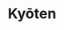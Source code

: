 ---
layout: place
title: "Kyōten"
permalink: /illinois/chicago/kyoten.html
stateAbbr: IL
stateName: Illinois
cityName: Chicago
seo:
  name: "Kyōten"
  type: Restaurant
  links: http://kyotenchicago.com/
description: "An omakase menu with sake pairings is the highlight at this upscale Japanese eatery & sushi bar Kyōten serves delicious sushi in Chicago, Illinois. Try fresh Japanese dishes for a great dining experience. Available for takeout, and dinner."
place_id: ChIJqbhk96bTD4gR4wJOg2blQYE
photos:
  - name: >-
      places/ChIJqbhk96bTD4gR4wJOg2blQYE/photos/AeeoHcKDjMjvtJ5xzw0pldPO7QrmDJuPuSmKTVoydb0B3GFT6KX-cx5S7RPgdVIi4tSj-O1XUPtuYMmSjBK8QWILLWnb95g7kA55mey7Rea8DVWjAJva38n6IOb5VdAMpWxMOco6tJ84oRFBp8uLfrC2zpstqzD8FI0M8TgQn0iqUAEHJEFLceO61y8eVG3Ds-cPBGedBaeRyUZ1V0rUIfWjb86lfajn8f3Uqb4P5FR8RG0eVLDgENRPq16cxGzhhNZCG45WNTBvIwJgJ3s9a3aKhc6_5ObzLGFkdpkoV7mTcd3imDzLxwXBM5phVrfMJhfTvInTaAR63ddVckgOedh0QDt6kMUhPTiIfpHxa0CpTDacAI6ItBcDoE_gUAAmarOI5WvqhJWxo89S9K7AP5oVjHjvZpfEIamj1fsbLbXGpmAFDA
    widthPx: 4032
    heightPx: 3024
    authorAttributions:
      - displayName: Joe Graf
        uri: https://maps.google.com/maps/contrib/113972936401181364702
        photoUri: >-
          https://lh3.googleusercontent.com/a-/ALV-UjUxS8_3kKtn_SGfYRj5bq5UOYAhvBuO8f0geg20DSjPQV_skZ7V=s100-p-k-no-mo
    flagContentUri: >-
      https://www.google.com/local/imagery/report/?cb_client=maps_api_places.places_api&image_key=!1e10!2sCIHM0ogKEICAgIDnueiedw&hl=en-US
    googleMapsUri: >-
      https://www.google.com/maps/place//data=!3m4!1e2!3m2!1sCIHM0ogKEICAgIDnueiedw!2e10!4m2!3m1!1s0x880fd3a6f764b8a9:0x8141e566834e02e3
  - name: >-
      places/ChIJqbhk96bTD4gR4wJOg2blQYE/photos/AeeoHcKXeTDny8xWOyaNP9nrsagNiUsGEDpa1ggL2ZfXv1-jQEgZQ127pv_xcKZ5PlgaDiRAuxQOmlirFKB6EycvDBNkwzepEPK2KrnaJmr_8nMWfGHNzh9pVe3z7SARuiz_vo4YHKu4JuBK-DUrd9GP8R64Ll2lcFBOSRyQEOiUw6VJvH0IVhbfupr4jXsG4uRMsKleQ7IUhALgP8K3OnA8CdkNQL9oU2YFXDrItZbTN_musPesVK-qkHGisMZ68Ck2DG4J7J53biM8_DpZwUy7RlI5oKcyuAl2UrOhZBjvoybzRA
    widthPx: 1280
    heightPx: 960
    authorAttributions:
      - displayName: Kyōten
        uri: https://maps.google.com/maps/contrib/111014479974171948105
        photoUri: >-
          https://lh3.googleusercontent.com/a-/ALV-UjXqX-etS7rwKeKplFUEQi3wjm-EAHVHUasHWWia5litDtacJyc=s100-p-k-no-mo
    flagContentUri: >-
      https://www.google.com/local/imagery/report/?cb_client=maps_api_places.places_api&image_key=!1e10!2sAF1QipNN0-hfY4eqRNFapueCsBY4_5RzYeDS-3YDxRal&hl=en-US
    googleMapsUri: >-
      https://www.google.com/maps/place//data=!3m4!1e2!3m2!1sAF1QipNN0-hfY4eqRNFapueCsBY4_5RzYeDS-3YDxRal!2e10!4m2!3m1!1s0x880fd3a6f764b8a9:0x8141e566834e02e3
  - name: >-
      places/ChIJqbhk96bTD4gR4wJOg2blQYE/photos/AeeoHcLfjknvLNCRu4VfSheKIJ_X0Bkyl0Wsa5p5rPWozCimpGvaf66L4lHG0a1YV6QtYpJ7MgSBzkVHdxKZhfnLRLFK1-TofM2_DS6hRSu9bPnj4hu4YFIGWvFvG0bsnRSedLg3_7PdCP1XUg68ui_oLIM9m4tdG2Q2q37EktdNdVFsG2ND5Hd1wbUGPAFJRxw3h_mjWEVDpUhGOWfkMKHFHsv2bKYaKH1161HrqXpp9ktzGLz9SaUdbV8oDxl_PteNGIMTrAM7i0cn-peGr1HS_yA5Dbuwp2J2yiOkymEYZzjmEg
    widthPx: 960
    heightPx: 1280
    authorAttributions:
      - displayName: Kyōten
        uri: https://maps.google.com/maps/contrib/111014479974171948105
        photoUri: >-
          https://lh3.googleusercontent.com/a-/ALV-UjXqX-etS7rwKeKplFUEQi3wjm-EAHVHUasHWWia5litDtacJyc=s100-p-k-no-mo
    flagContentUri: >-
      https://www.google.com/local/imagery/report/?cb_client=maps_api_places.places_api&image_key=!1e10!2sAF1QipMMmjKSgPzdTlsPfkSEG8zSg8XJYeP46mkb_jcK&hl=en-US
    googleMapsUri: >-
      https://www.google.com/maps/place//data=!3m4!1e2!3m2!1sAF1QipMMmjKSgPzdTlsPfkSEG8zSg8XJYeP46mkb_jcK!2e10!4m2!3m1!1s0x880fd3a6f764b8a9:0x8141e566834e02e3
  - name: >-
      places/ChIJqbhk96bTD4gR4wJOg2blQYE/photos/AeeoHcKM2zIBcB0qRlwo3yAnRAPb1brXq0pEbdZtVx2yJEof8eIR0LowYOYqBzD1Cw_1vzSY_LW30J4ZkhmHIqdK-BYr5blM3H8esEBA8CjOSX7ek_xmN-94P6Izucr1VopDkD_cDyfd3pvoedo920Qa5P3jl2zL7zTDlQD-NjRhT9HumA72wSjLQsrVcqnF1b1ome0b4gudCDS1nCnnQ3gktafbBLVBUyEmrZh6GYKXll4HvUml9dT0BZ2bsiwP4RDMXz6DW_QlylP6XoprCrBjUPmk7EA1CD4GM30FXbu448xMb08NUzMMAUsU-oCBCC3F_UKcWOnsVnDZbNEMKQI8T5K4KmTMLK0nrlh-EV_0Fnm4zY7SUXLB6Jk-yS3x5Z0Znnm04eFrNDhmXR7qY41B-qGJlp1F0hTePG59USDAgUYS_B1S
    widthPx: 4032
    heightPx: 3024
    authorAttributions:
      - displayName: Rebecca Fyffe
        uri: https://maps.google.com/maps/contrib/100127848317540675079
        photoUri: >-
          https://lh3.googleusercontent.com/a-/ALV-UjWQxzt-wyeIC5JCaC5fa6bQgYkJWd6a8baBeEa14RNajT7fFYQ=s100-p-k-no-mo
    flagContentUri: >-
      https://www.google.com/local/imagery/report/?cb_client=maps_api_places.places_api&image_key=!1e10!2sCIHM0ogKEICAgIDnlsfL_QE&hl=en-US
    googleMapsUri: >-
      https://www.google.com/maps/place//data=!3m4!1e2!3m2!1sCIHM0ogKEICAgIDnlsfL_QE!2e10!4m2!3m1!1s0x880fd3a6f764b8a9:0x8141e566834e02e3
  - name: >-
      places/ChIJqbhk96bTD4gR4wJOg2blQYE/photos/AeeoHcJl63vwBD_q2fw9KSi9GtRf6pVKslkBXW_WZOM3ofcfxzl79i3rXdD3QOA4sKCHzWj78AO0uk28cayVMHDmTPz-bzQjPK8DAjni-evF47cN0v9_DY5tepI8qtWj0hPK3qSyEWGsd2nl_aTA_zqfYB0NSSJDVJ1ue-c1WtCijH242MPUNd0fQ5MFnnesnltI3XFVUmBhzIHy7Zbee3wEzhLc--OLpjT6Wobil1cMt-dENzTdFptM2QjqaQIIrg5N4V2dD2tAqZGEIzN4XKYaKuhSrx6GfgsiFd1Fbkc2TrnQ7ih806tep5hEQcH0MMAfOx4DHf-zRpWdm-FnbsItNh3FZV-znOIpXnk9kNZIrtn4MgmQwSAmFsyQWV-TGIP5J3XKauoEzAWwLQ25jBTPPbM9r8Wvgnf1SarWjO_uCgUdBMYOItQ9VCadhkF1kfD-
    widthPx: 3586
    heightPx: 2690
    authorAttributions:
      - displayName: Mindy Ray
        uri: https://maps.google.com/maps/contrib/118261218757677598935
        photoUri: >-
          https://lh3.googleusercontent.com/a-/ALV-UjUCMMmyGm5gyR3KnZnU5xcXC64FrQxWBBDr_6XgIoT2nQMzK9ad=s100-p-k-no-mo
    flagContentUri: >-
      https://www.google.com/local/imagery/report/?cb_client=maps_api_places.places_api&image_key=!1e10!2sCIABIhAGbwPT2wBaIme7q8QABtl2&hl=en-US
    googleMapsUri: >-
      https://www.google.com/maps/place//data=!3m4!1e2!3m2!1sCIABIhAGbwPT2wBaIme7q8QABtl2!2e10!4m2!3m1!1s0x880fd3a6f764b8a9:0x8141e566834e02e3
  - name: >-
      places/ChIJqbhk96bTD4gR4wJOg2blQYE/photos/AeeoHcJ0vtr42hAF9HrGNCHWr4LvRE_XcCNSWrFX0Xjo4DNWw21At0l9gn76moytz8tygNDVy6jnsOwSsTmFlgMcJGw6z5jPib-zgUo2bKEeee7xON4-3I7O6pAXbkBtFlIBRBpNM3-bgZ5Hl7ozfk_O5BJigRRLYAvJsQnYS_pu66IMzvU78Htq-1kWKndlM7rv8ly9-vv1wXA2QbnZkvmt4ldmVc2nwk7A7NA7OZIDHp3fSTJz4103kcDiBO5NblLGu3_q83Kdvh_BmaUnxHN7GkuhFsk59Jig1Xfca-quTnZ-Xsxqgp8IByofeDt_eHAc9DRJ3ZunmL2YNmGqbrl14LaZ-RfjrkcVjXwnNSuS_kfPzVX7dySKVgT_j0X-ilZr_aw_8Q6NzQ70U6xQSLsMEgotGdTmTguAaYilB5ycJcSjz3M
    widthPx: 4080
    heightPx: 3072
    authorAttributions:
      - displayName: rob fischer
        uri: https://maps.google.com/maps/contrib/100048998899910181567
        photoUri: >-
          https://lh3.googleusercontent.com/a-/ALV-UjWAoMhxnBngBP-wKWx3_x-bhWal7gK3LRbxKPCupd8vPs1UAEyO_A=s100-p-k-no-mo
    flagContentUri: >-
      https://www.google.com/local/imagery/report/?cb_client=maps_api_places.places_api&image_key=!1e10!2sCIHM0ogKEICAgIDH-qa1kAE&hl=en-US
    googleMapsUri: >-
      https://www.google.com/maps/place//data=!3m4!1e2!3m2!1sCIHM0ogKEICAgIDH-qa1kAE!2e10!4m2!3m1!1s0x880fd3a6f764b8a9:0x8141e566834e02e3
  - name: >-
      places/ChIJqbhk96bTD4gR4wJOg2blQYE/photos/AeeoHcIVukEOBo2wJO0Y6TsyVPdbdP8Yizw8XUtDUfOEkOOrpBvW3uyfMBmULrqjztwLsLyt3AhJ86oMfzone65ihlCiY4D-cNpTdvGJ-g2Bw9hgAMZ_okfNBhfSaUZN1Y0J4-mbwD0dvPCr9YlraNO6KRWXPckevngHPoZxLxMxpcg4XuTkF5jALU_bngk-2O_hTCgYspwwNWXzHxh6HSXAeSPeJ1exCQTO7EOGtOwrGxIssbpRbc6lh_fAGyzzRp1gxvEGq950alafRpRXSxJLPOm6Jc3E9Nq_W_bQc4s8bxWYLxyzol9hjRoHDxKqxWIgT6T3z8rAwdvz8m6bufCrJ1zUOJtOyuTZrN8t1n-epZklVJi05_gl-GNtLNIAo3OGS4aoqztSOlQv1ve9QJFqrpq7Kh9iZZUJcHn_1ruRX4Qej5pmd8Q5XbBuOcFglg
    widthPx: 4032
    heightPx: 3024
    authorAttributions:
      - displayName: Mindy Ray
        uri: https://maps.google.com/maps/contrib/118261218757677598935
        photoUri: >-
          https://lh3.googleusercontent.com/a-/ALV-UjUCMMmyGm5gyR3KnZnU5xcXC64FrQxWBBDr_6XgIoT2nQMzK9ad=s100-p-k-no-mo
    flagContentUri: >-
      https://www.google.com/local/imagery/report/?cb_client=maps_api_places.places_api&image_key=!1e10!2sCIABIhAGbwPT2wBaIme7q8QAAt6q&hl=en-US
    googleMapsUri: >-
      https://www.google.com/maps/place//data=!3m4!1e2!3m2!1sCIABIhAGbwPT2wBaIme7q8QAAt6q!2e10!4m2!3m1!1s0x880fd3a6f764b8a9:0x8141e566834e02e3
  - name: >-
      places/ChIJqbhk96bTD4gR4wJOg2blQYE/photos/AeeoHcIggvN15zGaSl5oqLZ3YYgPdxcQGKJg9PYNTejczBu7YBaIBIRFXiT3N5GO4lpc_SPDOZ8cAyZEkiQ9DkIIiLFoFhCIPbRUyhchi-md3I0511gWXHE5pbWTTJSTi6gChUGMVmbbs1YmChocCDZhbKZawdXJxllJ6AywZ4r9G0-e0dy-LYpGecr30AAGRG9DDXj1xwpEejz9uXnOQW7H3p4hiqmUytABVPR4YnRLCN0IwiHbBxU8mBolXv-AuByJmke8Iy6_VPdRTAY9R17v86UqkInV0SsC1UuOl_KBGInqNL7c0uDzwc4ShXuKDELf6ShlNgzO8M7rieStNsViB3AyrWk3NMJPUC3bhz1f3_lbg_5Wa8tgYDFjGyodzxUVS2Fi-0AvRCgCziPGcA27ne2NilbE-wUmMu8M-hiMI-R5-hA
    widthPx: 4032
    heightPx: 3024
    authorAttributions:
      - displayName: Rebecca Fyffe
        uri: https://maps.google.com/maps/contrib/100127848317540675079
        photoUri: >-
          https://lh3.googleusercontent.com/a-/ALV-UjWQxzt-wyeIC5JCaC5fa6bQgYkJWd6a8baBeEa14RNajT7fFYQ=s100-p-k-no-mo
    flagContentUri: >-
      https://www.google.com/local/imagery/report/?cb_client=maps_api_places.places_api&image_key=!1e10!2sCIHM0ogKEICAgIDnlsfL4wE&hl=en-US
    googleMapsUri: >-
      https://www.google.com/maps/place//data=!3m4!1e2!3m2!1sCIHM0ogKEICAgIDnlsfL4wE!2e10!4m2!3m1!1s0x880fd3a6f764b8a9:0x8141e566834e02e3
  - name: >-
      places/ChIJqbhk96bTD4gR4wJOg2blQYE/photos/AeeoHcLlZPV0ybTt10al1GHU6LUjo6lGoekFFBbqUZzDMlPyF9sFyynEuGIjfvb6st5Cty4z3f8gmzRgx8W_sPO6PY9YzQJeiq3rr2NTyIPFKT4-W39ur8-yVJvUD7leif1Zn29K7FIjKDdf7naODAxWHIpgdte9KqXVq9wMIFaXggFEsl1qKv5ruHg99bQeIY1IF0f0bnB1gWW6EYB6eciY4Ctj3ExriW4-FV0NoSegGXOVRN8D54n8UgNUWAVY9SbxBDMjv2hI2aq1XAsF1P7Vh0f9iQEfy3g81OdSskHBaP_7YymO_RIlvsLHTDR2jpLwyYZafCB9w2nUEb-4TB-7PzoVCPKEp5f1OK3egcxBmjTnqJHmd9rThic316jPNpBkwN_tBxW0iC-6fR0qR3WS8TG_Ujdbv5CwtU1iRNIVhpa9a5Mx
    widthPx: 2907
    heightPx: 3101
    authorAttributions:
      - displayName: Alex Zaharia
        uri: https://maps.google.com/maps/contrib/112384298583014569303
        photoUri: >-
          https://lh3.googleusercontent.com/a/ACg8ocIRnohpv9UrqZrWyLSUpt5juB23l2yZrDxLNgrr7du4cUrcMA=s100-p-k-no-mo
    flagContentUri: >-
      https://www.google.com/local/imagery/report/?cb_client=maps_api_places.places_api&image_key=!1e10!2sCIHM0ogKEICAgICJh_zb3wE&hl=en-US
    googleMapsUri: >-
      https://www.google.com/maps/place//data=!3m4!1e2!3m2!1sCIHM0ogKEICAgICJh_zb3wE!2e10!4m2!3m1!1s0x880fd3a6f764b8a9:0x8141e566834e02e3
  - name: >-
      places/ChIJqbhk96bTD4gR4wJOg2blQYE/photos/AeeoHcLM-FszaXNLDfJ-ZeJIxth4IYKWqlEbYl9jCtkG1EG6oF5QlKafwWqi6zsLmufWVVpJ9vPjdEvy0yh_3GO76P1LlIeZXilFx84bQYGSU2yZRoskR2JYB1jjSMIZEfjwAtRtgdGfkgkswVrD4xx0U_rDxLrk0ymSz3YYaOUcFlk-4z1K2OCOWDdJZhIt12L5CEn0zLSQ1q8JA5QGhl6PqbTQXjBSP4OfmkiIzvugl9y71Sj5FEw0daGZYSAHh1Y9KA-No1j7zB15f1sQJGg5PL7SYNGGbUSmBTAv1cuGHNck5zCxEF-Xt56o_0DM2b2meC89NdC0DMGLcQ6_nq-6Rf3ea_ctf6ygMworffzbdn9mAUt5OUTxbXLDnNvZKnm-VMY6YX0L1v_8fcp3V0UYwNHOv_q1t2x9vP6b6UWUDrPGkg
    widthPx: 3360
    heightPx: 2979
    authorAttributions:
      - displayName: David Yoo
        uri: https://maps.google.com/maps/contrib/109133918941973434828
        photoUri: >-
          https://lh3.googleusercontent.com/a/ACg8ocIC3poZW9hRTU_sWFLS7bN56hcpbMkUzKXQlAxIDuXVLI3sfw=s100-p-k-no-mo
    flagContentUri: >-
      https://www.google.com/local/imagery/report/?cb_client=maps_api_places.places_api&image_key=!1e10!2sCIHM0ogKEICAgIDCiJafPA&hl=en-US
    googleMapsUri: >-
      https://www.google.com/maps/place//data=!3m4!1e2!3m2!1sCIHM0ogKEICAgIDCiJafPA!2e10!4m2!3m1!1s0x880fd3a6f764b8a9:0x8141e566834e02e3
address: 2507 W Armitage Ave, Chicago, IL 60647, USA
street: 2507 W Armitage Ave
city: Chicago
state: IL
zip: '60647'
country: USA
neighborhood: Logan Square
latitude: '41.917438'
longitude: '-87.690226'
accessibility_options:
  wheelchairAccessibleParking: false
business_status: OPERATIONAL
name: Kyōten
google_maps_links:
  directionsUri: >-
    https://www.google.com/maps/dir//''/data=!4m7!4m6!1m1!4e2!1m2!1m1!1s0x880fd3a6f764b8a9:0x8141e566834e02e3!3e0
  placeUri: https://maps.google.com/?cid=9313977732831249123
  writeAReviewUri: >-
    https://www.google.com/maps/place//data=!4m3!3m2!1s0x880fd3a6f764b8a9:0x8141e566834e02e3!12e1
  reviewsUri: >-
    https://www.google.com/maps/place//data=!4m4!3m3!1s0x880fd3a6f764b8a9:0x8141e566834e02e3!9m1!1b1
  photosUri: >-
    https://www.google.com/maps/place//data=!4m3!3m2!1s0x880fd3a6f764b8a9:0x8141e566834e02e3!10e5
primary_type: Sushi Restaurant
opening_hours:
  regular: null
  current: null
secondary_opening_hours:
  regular:
    weekdayDescriptions: null
    type: null
  current:
    weekdayDescriptions: null
    type: null
phone: (312) 880-9402
price_level: PRICE_LEVEL_VERY_EXPENSIVE
price_range: $100 &ndash; & up
rating: '4.8'
rating_count: 0
website: http://kyotenchicago.com/
reviews:
  - name: >-
      places/ChIJqbhk96bTD4gR4wJOg2blQYE/reviews/ChZDSUhNMG9nS0VJQ0FnSURubHNmTGJREAE
    relativePublishTimeDescription: 6 months ago
    rating: 5
    text:
      text: >-
        Last evening at Kyōten was enchanted. The bar seats eight people. And
        there is only a single seating per night at 6:30. The base price on a
        Friday/weekend is $490 + tax, and my bill was $557 with one delicious
        sake.


        Chef Otto Phan is Vietnamese-American, and he’s obsessed with Japanese
        ingredients and flavors. He doesn’t do anything that steps afoul of
        Japanese traditions, but he’s also not constrained by them. Phan is a
        wunderkind with close relationships built with mentors and purveyors in
        Tokyo, who he visits twice annually and texts daily. Like an investor on
        the phone with a trader on the exchange floor, the fish traders on the
        floor of Tokyo’s bustling fish markets text Phan daily updates about
        what looks extraordinary, and so Phan’s menu is seasonal, based on the
        market’s best daily offering, and features only wild-caught fish. This,
        and the fact that Phan personally prepares every bite dispelled my
        concern that the cost of dinner was gratuitous. After dining and
        understanding the premium Phan pays for his ingredients, the cost makes
        sense.


        Everything tasted delicious. There was one course I couldn’t eat,
        monkfish liver, but I did have the slightest nibble and it was buttery,
        mild, and delicious, and I loved its ginger teriyaki bath. As a wildlife
        disease epidemiology researcher, I’m essentially a parasitologist. And
        once I interact with a research specimen in the field, my ability to eat
        a clean version of that thing raw in the future is done. It’s why raw
        proteins are nearly impossible for me in general. I put my rules and
        prejudices aside and ate course after course of Phan’s transportingly
        delicious fish painted with sauces, glistening, sliced, pinched,
        sometimes packed over delicious rice, and often concealing a poultice of
        wasabi, citrus zest, horseradish, ginger, or other complementary
        aromatics taking each bite to the next level. Some courses I enjoyed
        with my eyes closed to focus on the flavors, not caring that I may have
        looked weird. The two tempura courses, lobster with its roe, and
        beltfish, were my favorites.


        Another protein that I generally don’t enjoy raw is beef. Phan’s wagyu
        nigiri looks extremely rare, but it spends four hours in the sous vide
        and its fats and juices melt in your mouth. My enjoyment of this wagyu
        was in contrast to wagyu I was served last week at a different
        restaurant’s tasting menu where a nearly fist-sized rose-shaped wad of
        too much wagyu to serve in one bite made me channel my inner Khaleesi as
        I imagined myself as Daenerys Targaryen trying to choke down a whole
        horse heart. Phan’s wagyu course, like all of his courses, I truly
        enjoyed.


        Phan is an artist, and watching his passion and giftedness was
        thrilling. His hands squeezing the rice or shaping the fish and the
        gleam in his eyes made me think of the Japanese aesthetic principle of
        wabi-sabi, which embraces imperfection, transience, and connection to
        nature. Here is this beautiful young chef in his absolute prime, with
        extraordinary fish that he instructs you to eat the moment he places it
        on your plate not waiting for the diner next to you to receive theirs,
        and we’re tasting the fruits of our oceans, which are in a race against
        time both literally with a short window on their peak freshness, and
        also figuratively as our oceans are warming.


        I fell in love last night.
      languageCode: en
    originalText:
      text: >-
        Last evening at Kyōten was enchanted. The bar seats eight people. And
        there is only a single seating per night at 6:30. The base price on a
        Friday/weekend is $490 + tax, and my bill was $557 with one delicious
        sake.


        Chef Otto Phan is Vietnamese-American, and he’s obsessed with Japanese
        ingredients and flavors. He doesn’t do anything that steps afoul of
        Japanese traditions, but he’s also not constrained by them. Phan is a
        wunderkind with close relationships built with mentors and purveyors in
        Tokyo, who he visits twice annually and texts daily. Like an investor on
        the phone with a trader on the exchange floor, the fish traders on the
        floor of Tokyo’s bustling fish markets text Phan daily updates about
        what looks extraordinary, and so Phan’s menu is seasonal, based on the
        market’s best daily offering, and features only wild-caught fish. This,
        and the fact that Phan personally prepares every bite dispelled my
        concern that the cost of dinner was gratuitous. After dining and
        understanding the premium Phan pays for his ingredients, the cost makes
        sense.


        Everything tasted delicious. There was one course I couldn’t eat,
        monkfish liver, but I did have the slightest nibble and it was buttery,
        mild, and delicious, and I loved its ginger teriyaki bath. As a wildlife
        disease epidemiology researcher, I’m essentially a parasitologist. And
        once I interact with a research specimen in the field, my ability to eat
        a clean version of that thing raw in the future is done. It’s why raw
        proteins are nearly impossible for me in general. I put my rules and
        prejudices aside and ate course after course of Phan’s transportingly
        delicious fish painted with sauces, glistening, sliced, pinched,
        sometimes packed over delicious rice, and often concealing a poultice of
        wasabi, citrus zest, horseradish, ginger, or other complementary
        aromatics taking each bite to the next level. Some courses I enjoyed
        with my eyes closed to focus on the flavors, not caring that I may have
        looked weird. The two tempura courses, lobster with its roe, and
        beltfish, were my favorites.


        Another protein that I generally don’t enjoy raw is beef. Phan’s wagyu
        nigiri looks extremely rare, but it spends four hours in the sous vide
        and its fats and juices melt in your mouth. My enjoyment of this wagyu
        was in contrast to wagyu I was served last week at a different
        restaurant’s tasting menu where a nearly fist-sized rose-shaped wad of
        too much wagyu to serve in one bite made me channel my inner Khaleesi as
        I imagined myself as Daenerys Targaryen trying to choke down a whole
        horse heart. Phan’s wagyu course, like all of his courses, I truly
        enjoyed.


        Phan is an artist, and watching his passion and giftedness was
        thrilling. His hands squeezing the rice or shaping the fish and the
        gleam in his eyes made me think of the Japanese aesthetic principle of
        wabi-sabi, which embraces imperfection, transience, and connection to
        nature. Here is this beautiful young chef in his absolute prime, with
        extraordinary fish that he instructs you to eat the moment he places it
        on your plate not waiting for the diner next to you to receive theirs,
        and we’re tasting the fruits of our oceans, which are in a race against
        time both literally with a short window on their peak freshness, and
        also figuratively as our oceans are warming.


        I fell in love last night.
      languageCode: en
    authorAttribution:
      displayName: Rebecca Fyffe
      uri: https://www.google.com/maps/contrib/100127848317540675079/reviews
      photoUri: >-
        https://lh3.googleusercontent.com/a-/ALV-UjWQxzt-wyeIC5JCaC5fa6bQgYkJWd6a8baBeEa14RNajT7fFYQ=s128-c0x00000000-cc-rp-mo-ba4
    publishTime: '2024-10-05T19:05:15.884225Z'
    flagContentUri: >-
      https://www.google.com/local/review/rap/report?postId=ChZDSUhNMG9nS0VJQ0FnSURubHNmTGJREAE&d=17924085&t=1
    googleMapsUri: >-
      https://www.google.com/maps/reviews/data=!4m6!14m5!1m4!2m3!1sChZDSUhNMG9nS0VJQ0FnSURubHNmTGJREAE!2m1!1s0x880fd3a6f764b8a9:0x8141e566834e02e3
  - name: >-
      places/ChIJqbhk96bTD4gR4wJOg2blQYE/reviews/ChdDSUhNMG9nS0VJQ0FnTURnak83V3BRRRAB
    relativePublishTimeDescription: a month ago
    rating: 5
    text:
      text: >-
        I used to live and work in Tokyo. This is the first real Japanese
        restaurant that I’ve been to since I’ve been back. So authentic.
        Everything was amazing. I highly recommend.
      languageCode: en
    originalText:
      text: >-
        I used to live and work in Tokyo. This is the first real Japanese
        restaurant that I’ve been to since I’ve been back. So authentic.
        Everything was amazing. I highly recommend.
      languageCode: en
    authorAttribution:
      displayName: Drew Doran
      uri: https://www.google.com/maps/contrib/111922585423111497100/reviews
      photoUri: >-
        https://lh3.googleusercontent.com/a-/ALV-UjW9ZqoaaPDnEeNtBnXmjo7C-3eH9dZhDQkXbE3M3YQlF2MNegt_=s128-c0x00000000-cc-rp-mo-ba2
    publishTime: '2025-02-22T23:14:27.835719Z'
    flagContentUri: >-
      https://www.google.com/local/review/rap/report?postId=ChdDSUhNMG9nS0VJQ0FnTURnak83V3BRRRAB&d=17924085&t=1
    googleMapsUri: >-
      https://www.google.com/maps/reviews/data=!4m6!14m5!1m4!2m3!1sChdDSUhNMG9nS0VJQ0FnTURnak83V3BRRRAB!2m1!1s0x880fd3a6f764b8a9:0x8141e566834e02e3
  - name: >-
      places/ChIJqbhk96bTD4gR4wJOg2blQYE/reviews/ChZDSUhNMG9nS0VJQ0FnSURfeF9EUkN3EAE
    relativePublishTimeDescription: 2 months ago
    rating: 5
    text:
      text: >-
        Had an incredible time in January. The best fish and Thursday night I
        have ever had.
      languageCode: en
    originalText:
      text: >-
        Had an incredible time in January. The best fish and Thursday night I
        have ever had.
      languageCode: en
    authorAttribution:
      displayName: Cindy Stuch
      uri: https://www.google.com/maps/contrib/107417575248079120954/reviews
      photoUri: >-
        https://lh3.googleusercontent.com/a-/ALV-UjU99qbNGv9L83bSnnsNLcL-OiM0VdAGhLdyXg2Kpajg6QWkFHc=s128-c0x00000000-cc-rp-mo-ba3
    publishTime: '2025-01-27T16:52:51.314327Z'
    flagContentUri: >-
      https://www.google.com/local/review/rap/report?postId=ChZDSUhNMG9nS0VJQ0FnSURfeF9EUkN3EAE&d=17924085&t=1
    googleMapsUri: >-
      https://www.google.com/maps/reviews/data=!4m6!14m5!1m4!2m3!1sChZDSUhNMG9nS0VJQ0FnSURfeF9EUkN3EAE!2m1!1s0x880fd3a6f764b8a9:0x8141e566834e02e3
  - name: >-
      places/ChIJqbhk96bTD4gR4wJOg2blQYE/reviews/ChRDSUhNMG9nS0VJQ0FnSURDaUlZehAB
    relativePublishTimeDescription: 4 years ago
    rating: 5
    text:
      text: >-
        This is my second time dining here.  Chef Phan has taken what was
        already the best omakase in Chicago and elevated it to one of the best
        omakase experiences anywhere.  So many interesting and unique courses
        and unexpected flavors ... this is multiple michelin star worthy
        dining.  The new menu is pricey, but your group will have the entire
        restaurant to itself for the evening, and the value in the ingredients
        and execution is absolutely there.  Can’t recommend highly enough.
      languageCode: en
    originalText:
      text: >-
        This is my second time dining here.  Chef Phan has taken what was
        already the best omakase in Chicago and elevated it to one of the best
        omakase experiences anywhere.  So many interesting and unique courses
        and unexpected flavors ... this is multiple michelin star worthy
        dining.  The new menu is pricey, but your group will have the entire
        restaurant to itself for the evening, and the value in the ingredients
        and execution is absolutely there.  Can’t recommend highly enough.
      languageCode: en
    authorAttribution:
      displayName: David Yoo
      uri: https://www.google.com/maps/contrib/109133918941973434828/reviews
      photoUri: >-
        https://lh3.googleusercontent.com/a/ACg8ocIC3poZW9hRTU_sWFLS7bN56hcpbMkUzKXQlAxIDuXVLI3sfw=s128-c0x00000000-cc-rp-mo-ba2
    publishTime: '2020-09-14T03:26:22.800296Z'
    flagContentUri: >-
      https://www.google.com/local/review/rap/report?postId=ChRDSUhNMG9nS0VJQ0FnSURDaUlZehAB&d=17924085&t=1
    googleMapsUri: >-
      https://www.google.com/maps/reviews/data=!4m6!14m5!1m4!2m3!1sChRDSUhNMG9nS0VJQ0FnSURDaUlZehAB!2m1!1s0x880fd3a6f764b8a9:0x8141e566834e02e3
  - name: >-
      places/ChIJqbhk96bTD4gR4wJOg2blQYE/reviews/ChdDSUhNMG9nS0VJQ0FnSURudWVpZTF3RRAB
    relativePublishTimeDescription: 6 months ago
    rating: 5
    text:
      text: >-
        One of the best sushi restaurants in the US. Really exceptional food and
        drink pairings
      languageCode: en
    originalText:
      text: >-
        One of the best sushi restaurants in the US. Really exceptional food and
        drink pairings
      languageCode: en
    authorAttribution:
      displayName: Joe Graf
      uri: https://www.google.com/maps/contrib/113972936401181364702/reviews
      photoUri: >-
        https://lh3.googleusercontent.com/a-/ALV-UjUxS8_3kKtn_SGfYRj5bq5UOYAhvBuO8f0geg20DSjPQV_skZ7V=s128-c0x00000000-cc-rp-mo-ba4
    publishTime: '2024-10-07T15:43:16.125245Z'
    flagContentUri: >-
      https://www.google.com/local/review/rap/report?postId=ChdDSUhNMG9nS0VJQ0FnSURudWVpZTF3RRAB&d=17924085&t=1
    googleMapsUri: >-
      https://www.google.com/maps/reviews/data=!4m6!14m5!1m4!2m3!1sChdDSUhNMG9nS0VJQ0FnSURudWVpZTF3RRAB!2m1!1s0x880fd3a6f764b8a9:0x8141e566834e02e3
parking_options: null
payment_options:
  acceptsCreditCards: true
  acceptsDebitCards: true
  acceptsCashOnly: false
  acceptsNfc: true
allow_dogs: null
curbside_pickup: null
delivery: null
dine_in: true
good_for_children: false
good_for_groups: false
good_for_sports: false
live_music: false
menu_for_children: false
outdoor_seating: false
reservable: true
restroom: true
serves_beer: null
serves_breakfast: false
serves_brunch: false
serves_cocktails: true
serves_coffee: false
serves_dinner: true
serves_dessert: true
serves_lunch: null
serves_vegetarian_food: false
serves_wine: true
takeout: true
update_category: essentials
summary: >-
  An omakase menu with sake pairings is the highlight at this upscale Japanese
  eatery & sushi bar

---